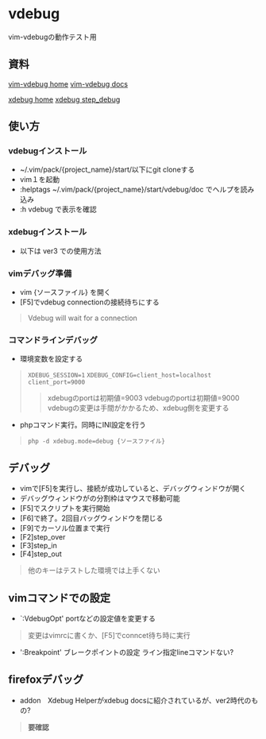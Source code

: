 # vdebug

vim-vdebugの動作テスト用

## 資料

[vim-vdebug home](https://github.com/vim-vdebug/vdebug)
[vim-vdebug docs](https://github.com/vim-vdebug/vdebug/blob/master/doc/Vdebug.txt)

[xdebug home](https://xdebug.org/)
[xdebug step_debug](https://xdebug.org/docs/step_debug)

## 使い方

### vdebugインストール

- ~/.vim/pack/{project_name}/start/以下にgit cloneする
- vim１を起動
- :helptags ~/.vim/pack/{project_name}/start/vdebug/doc でヘルプを読み込み
- :h vdebug で表示を確認

### xdebugインストール

- 以下は ver3 での使用方法

### vimデバッグ準備

- vim {ソースファイル} を開く
- [F5]でvdebug connectionの接続待ちにする

> Vdebug will wait for a connection

### コマンドラインデバッグ

- 環境変数を設定する

> `XDEBUG_SESSION=1`
> `XDEBUG_CONFIG=client_host=localhost client_port=9000`
>> xdebugのportは初期値=9003
>> vdebugのportは初期値=9000
>> vdebugの変更は手間がかかるため、xdebug側を変更する

- phpコマンド実行。同時にINI設定を行う

> `php -d xdebug.mode=debug {ソースファイル}`


## デバッグ

- vimで[F5]を実行し、接続が成功していると、デバッグウィンドウが開く
- デバッグウィンドウがの分割枠はマウスで移動可能
- [F5]でスクリプトを実行開始
- [F6]で終了。2回目バッグウィンドウを閉じる
- [F9]でカーソル位置まで実行
- [F2]step_over
- [F3]step_in
- [F4]step_out

> 他のキーはテストした環境では上手くない

## vimコマンドでの設定

- `:VdebugOpt' portなどの設定値を変更する
> 変更はvimrcに書くか、[F5]でconncet待ち時に実行

- ':Breakpoint' ブレークポイントの設定 ライン指定lineコマンドない?


## firefoxデバッグ

- addon　Xdebug Helperがxdebug docsに紹介されているが、ver2時代のもの?
> __要確認__







